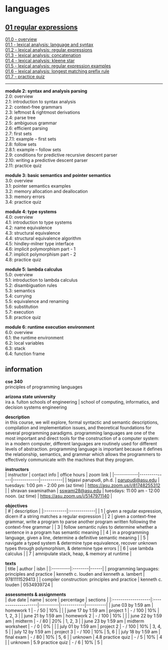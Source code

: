 #  languages

##  [**01 regular expressions**](01-module/README.md)  
[01.0 - overview](01-module/README.md#010---overview)  
[01.1 - lexical analysis: language and syntax](01-module/README.md#011---lexical-analysis-language-and-syntax)  
[01.2 - lexical analysis: regular expressions](01-module/README.md#012---lexical-analysis-regular-expressions)  
[01.3 - lexical analysis: concatenation](01-module/README.md#013---lexical-analysis-concatenation)  
[01.4 - lexical analysis: kleene star](01-module/README.md#014---lexical-analysis-kleene-star)  
[01.5 - lexical analysis: regular expression examples](01-module/README.md#015---lexical-analysis-regular-expression-examples)  
[01.6 - lexical analysis: longest matching prefix rule](01-module/README.md#016---lexical-analysis-longest-matching-prefix-rule)  
[01.7 - practice quiz](01-module/README.md#017---practice-quiz)

---

**module 2: syntax and analysis parsing**  
2.0: overview  
2.1: introduction to syntax analysis  
2.2: context-free grammars  
2.3: leftmost & rightmost derivations  
2.4: parse tree  
2.5: ambiguous grammar  
2.6: efficient parsing  
2.7: first sets  
2.7.1: example – first sets  
2.8: follow sets  
2.8.1: example – follow sets  
2.9: conditions for predictive recursive descent parser  
2.10: writing a predictive descent parser  
2.11: practice quiz  

**module 3: basic semantics and pointer semantics**  
3.0: overview  
3.1: pointer semantics examples  
3.2: memory allocation and deallocation  
3.3: memory errors  
3.4: practice quiz  

**module 4: type systems**  
4.0: overview  
4.1: introduction to type systems  
4.2: name equivalence  
4.3: structural equivalence  
4.4: structural equivalence algorithm  
4.5: hindley-milner type interface  
4.6: implicit polymorphism part - 1  
4.7: implicit polymorphism part - 2  
4.8: practice quiz  

**module 5: lambda calculus**  
5.0: overview  
5.1: introduction to lambda calculus  
5.2: disambiguation rules  
5.3: semantics  
5.4: currying  
5.5: equivalence and renaming  
5.6: substitution  
5.7: execution  
5.8: practice quiz  

**module 6: runtime execution environment**  
6.0: overview   
6.1: the runtime environment  
6.2: local variables  
6.3: stack  
6.4: function frame  

##  information

**cse 340**  
principles of programming languages   

**arizona state university**   
 ira a. fulton schools of engineering   |  school of computing, informatics, and decision systems engineering  

**description**  
in this course, we will explore, formal syntactic and semantic descriptions, compilation and implementation issues, and theoretical foundations for several programming paradigms.  programming languages are one of the most important and direct tools for the construction of a computer system: in a modern computer, different languages are routinely used for different levels of abstraction. programming language is important because it defines the relationship, semantics, and grammar which allows the programmers to effectively communicate with the machines that they program. 

**instructors**  
| instructor | contact info | office hours | zoom link |
|------------|--------------|-------------|-----------|
| tejasvi parupudi, ph.d. | parupudi@asu.edu | tuesdays: 1:00 pm - 2:00 pm (az time) | https://asu.zoom.us/j/81748255312 |
| shravan swaminathan | sswami28@asu.edu | tuesdays: 11:00 am - 12:00 noon. (az time) | https://asu.zoom.us/j/5147971140 |

**objectives**  
| # | description |
|:-----------|:-------------|
| 1 | given a regular expression, dicern if a string matches a regular expression |
| 2 | given a context-free grammar, write a program to parse another program written following the context-free grammar |
| 3 | follow semantic rules to determine whether a sentence in a program has semantic meaning |
| 4 |  in a programming language, given a line, determine a definitive semantic meaning |
| 5 | navigate a typed system & determine type equivalence, recover unknown types through polymorphism, & determine type errors |
| 6 | use lambda calculus |
| 7 | amnipulate stack, heap, & memory at runtime |

**texts**   
|  title  | author | isbn |
|:---------|:--------|------|
|  programming languages: principles and practice |  kenneth c. louden and kenneth a. lambert | 9781111529413 |
|  compiler construction: principles and practice | kenneth c. louden |  0534939724 | 

**assessments & assignments**  
| due date           | name                | score    | percentage | sections |
|:-------------------|:--------------------|----------|------------|----------|
| june 03 by 1:59 am | homework 1          | - / 50   | 10%        |          |
| june 17 by 1:59 am | project 1           | - / 100  | 10%        | 1, 2, 3  |
| june 21 by 1:59 am | homework 2          | - / 100  | 10%        |          |
| june 22 by 1:59 am | midterm             | - / 80   | 20%        | 1, 2, 3  |
| june 23 by 1:59 am | midterm worksheet   | - / 0    | 0%         |          |
| july 01 by 1:59 am | project 2           | - / 100  | 10%        | 3, 4, 5  |
| july 12 by 1:59 am | project 3           | - / 100  | 10%        | 5, 6     |
| july 18 by 1:59 am | final exam          | - / 80   | 10%        | 5, 6     |
| unknown            | 4.8 practice quiz   | - / 5    | 10%        | 4        |
| unknown            | 5.9 practice quiz   | - / 6    | 10%        | 5        |


